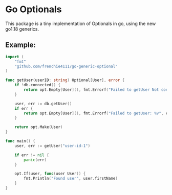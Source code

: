 # Go Optionals

This package is a tiny implementation of Optionals in go, using the new go1.18
generics.

## Example:


```go
import (
	"fmt"
	"github.com/frenchie4111/go-generic-optional"
)

func getUser(userID: string) Optional[User], error {
	if !db.connected() {
		return opt.Empty[User](), fmt.Errorf("Failed to getUser Not connected to DB")
	}

	user, err := db.getUser()
	if err {
		return opt.Empty[User](), fmt.Errorf("Failed to getUser: %v", err)
	}

	return opt.Make(User)
}

func main() {
	user, err := getUser("user-id-1")

	if err != nil {
		panic(err)
	}

	opt.If(user, func(user User)) {
		fmt.Println("Found user", user.firstName)
	}
}
```
